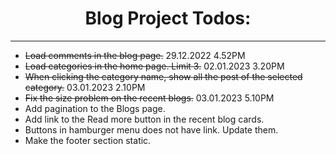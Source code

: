 <div align="center">

 # Blog Project Todos:

</div>

---
- ~~Load comments in the blog page.~~ 29.12.2022 4.52PM
- ~~Load categories in the home page. Limit 3.~~ 02.01.2023 3.20PM
- ~~When clicking the category name, show all the post of the selected category.~~ 03.01.2023 2.10PM
- ~~Fix the size problem on the recent blogs.~~ 03.01.2023 5.10PM
- Add pagination to the Blogs page.
- Add link to the Read more button in the recent blog cards.
- Buttons in hamburger menu does not have link. Update them.
- Make the footer section static.